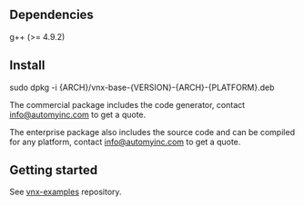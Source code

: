 
## Dependencies

g++ (>= 4.9.2)

## Install

sudo dpkg -i {ARCH}/vnx-base-{VERSION}-{ARCH}-{PLATFORM}.deb

The commercial package includes the code generator, contact info@automyinc.com to get a quote.

The enterprise package also includes the source code and can be compiled for any platform, contact info@automyinc.com to get a quote.

## Getting started

See [vnx-examples](https://github.com/automyinc/vnx-examples/) repository.
